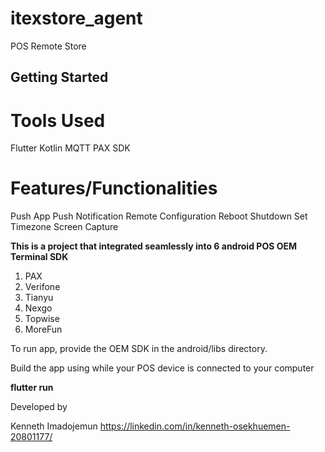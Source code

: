 # itexstore_agent

POS Remote Store

## Getting Started

# Tools Used
Flutter
Kotlin
MQTT
PAX SDK

# Features/Functionalities
Push App
Push Notification
Remote Configuration
Reboot
Shutdown
Set Timezone
Screen Capture

**This is a project that integrated seamlessly into 6 android POS OEM Terminal SDK**

1. PAX
2. Verifone
3. Tianyu
4. Nexgo
5. Topwise
6. MoreFun

To run app, provide the OEM SDK in the android/libs directory.

Build the app using while your POS device is connected to your computer

 **flutter run** 


Developed by 

Kenneth Imadojemun https://linkedin.com/in/kenneth-osekhuemen-20801177/
